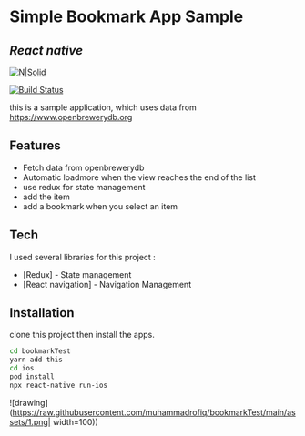 # Simple Bookmark App Sample
## _React native_

[![N|Solid](https://cldup.com/dTxpPi9lDf.thumb.png)](https://nodesource.com/products/nsolid)

[![Build Status](https://travis-ci.org/joemccann/dillinger.svg?branch=master)](https://travis-ci.org/joemccann/dillinger)

this is a sample application, which uses data from https://www.openbrewerydb.org  

## Features

- Fetch data from openbrewerydb
- Automatic loadmore when the view reaches the end of the list
- use redux for state management
- add the item
- add a bookmark when you select an item
  

## Tech

I used several libraries for this project : 

- [Redux] - State management
- [React navigation] - Navigation Management 
 

## Installation

clone this project then install the apps.

```sh
cd bookmarkTest
yarn add this
cd ios
pod install
npx react-native run-ios
```
![drawing](https://raw.githubusercontent.com/muhammadrofiq/bookmarkTest/main/assets/1.png| width=100))
